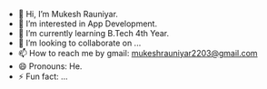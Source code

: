 - 👋 Hi, I’m Mukesh Rauniyar.
- 👀 I’m interested in App Development.
- 🌱 I’m currently learning B.Tech 4th Year.
- 💞️ I’m looking to collaborate on ...
- 📫 How to reach me by gmail: mukeshrauniyar2203@gmail.com
- 😄 Pronouns: He.
- ⚡ Fun fact: ...

<!---
mrmukesh3472/mrmukesh3472 is a ✨ special ✨ repository because its `README.md` (this file) appears on your GitHub profile.
You can click the Preview link to take a look at your changes.
--->
